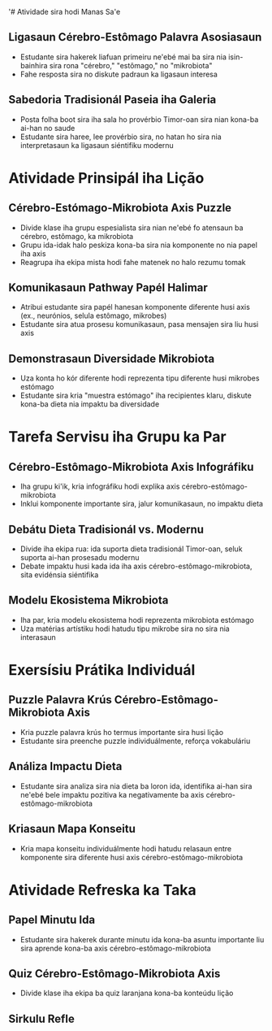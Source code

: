 '# Atividade sira hodi Manas Sa'e

## Ligasaun Cérebro-Estômago Palavra Asosiasaun
- Estudante sira hakerek liafuan primeiru ne'ebé mai ba sira nia isin-bainhira sira rona "cérebro," "estômago," no "mikrobiota"
- Fahe resposta sira no diskute padraun ka ligasaun interesa

## Sabedoria Tradisionál Paseia iha Galeria
- Posta folha boot sira iha sala ho provérbio Timor-oan sira nian kona-ba ai-han no saude
- Estudante sira haree, lee provérbio sira, no hatan ho sira nia interpretasaun ka ligasaun siéntifiku modernu

# Atividade Prinsipál iha Lição

## Cérebro-Estómago-Mikrobiota Axis Puzzle
- Divide klase iha grupu espesialista sira nian ne'ebé fo atensaun ba cérebro, estômago, ka mikrobiota
- Grupu ida-idak halo peskiza kona-ba sira nia komponente no nia papel iha axis
- Reagrupa iha ekipa mista hodi fahe matenek no halo rezumu tomak

## Komunikasaun Pathway Papél Halimar
- Atribui estudante sira papél hanesan komponente diferente husi axis (ex., neurónios, selula estômago, mikrobes)
- Estudante sira atua prosesu komunikasaun, pasa mensajen sira liu husi axis

## Demonstrasaun Diversidade Mikrobiota
- Uza konta ho kór diferente hodi reprezenta tipu diferente husi mikrobes estómago
- Estudante sira kria "muestra estómago" iha recipientes klaru, diskute kona-ba dieta nia impaktu ba diversidade

# Tarefa Servisu iha Grupu ka Par

## Cérebro-Estômago-Mikrobiota Axis Infográfiku
- Iha grupu ki'ik, kria infográfiku hodi explika axis cérebro-estômago-mikrobiota
- Inklui komponente importante sira, jalur komunikasaun, no impaktu dieta

## Debátu Dieta Tradisionál vs. Modernu
- Divide iha ekipa rua: ida suporta dieta tradisionál Timor-oan, seluk suporta ai-han prosesadu modernu
- Debate impaktu husi kada ida iha axis cérebro-estômago-mikrobiota, sita evidénsia siéntifika

## Modelu Ekosistema Mikrobiota
- Iha par, kria modelu ekosistema hodi reprezenta mikrobiota estómago
- Uza matérias artístiku hodi hatudu tipu mikrobe sira no sira nia interasaun

# Exersísiu Prátika Individuál

## Puzzle Palavra Krús Cérebro-Estômago-Mikrobiota Axis
- Kria puzzle palavra krús ho termus importante sira husi lição
- Estudante sira preenche puzzle individuálmente, reforça vokabuláriu

## Análiza Impactu Dieta
- Estudante sira analiza sira nia dieta ba loron ida, identifika ai-han sira ne'ebé bele impaktu pozitiva ka negativamente ba axis cérebro-estômago-mikrobiota

## Kriasaun Mapa Konseitu
- Kria mapa konseitu individuálmente hodi hatudu relasaun entre komponente sira diferente husi axis cérebro-estômago-mikrobiota

# Atividade Refreska ka Taka

## Papel Minutu Ida
- Estudante sira hakerek durante minutu ida kona-ba asuntu importante liu sira aprende kona-ba axis cérebro-estômago-mikrobiota

## Quiz Cérebro-Estômago-Mikrobiota Axis
- Divide klase iha ekipa ba quiz laranjana kona-ba konteúdu lição

## Sirkulu Refle